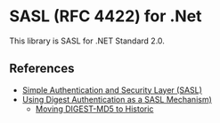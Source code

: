 # SASL (RFC 4422) for .Net

This library is SASL for .NET Standard 2.0.

## References

- [Simple Authentication and Security Layer (SASL)](https://www.rfc-editor.org/rfc/rfc4422.txt)
- [Using Digest Authentication as a SASL Mechanism)](https://www.rfc-editor.org/rfc/rfc2831.txt)
  - [Moving DIGEST-MD5 to Historic](https://www.rfc-editor.org/rfc/rfc6331.txt)
